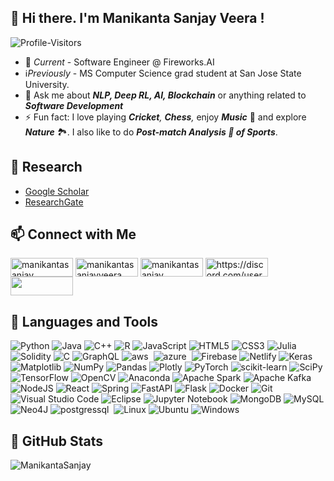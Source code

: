 
## 👋 Hi there. I'm Manikanta Sanjay Veera !
![Profile-Visitors](https://visitor-badge.laobi.icu/badge?page_id=ManikantaSanjay.ManikantaSanjay)


* 🔭 <i>Current</i> - Software Engineer @ Fireworks.AI
* ℹ️<i>Previously</i> - MS Computer Science grad student at San Jose State University.
* 💬 Ask me about <i>**NLP, Deep RL, AI, Blockchain**</i> or anything related to <i>**Software Development**</i>
* ⚡ Fun fact: I love playing <i>**Cricket**, **Chess**,</i> enjoy <i>**Music**</i> 🎹 and explore <i>**Nature**</i> 🏞️. I also like to do <i>**Post-match Analysis 🤔 of Sports**</i>.


## 📝 Research
* [Google Scholar](https://scholar.google.com/citations?user=1wn-4kkAAAAJ&hl=en )
* [ResearchGate](https://www.researchgate.net/profile/V-Manikanta-Sanjay)


## 📫 Connect with Me

<p align="left">
<a href="https://twitter.com/manikantasanjay" target="blank"><img align="center" src="https://img.shields.io/badge/Twitter-%231DA1F2.svg?style=for-the-badge&logo=Twitter&logoColor=white" alt="manikantasanjay" height="30" width="100" /></a>
<a href="https://www.linkedin.com/in/manikantasanjayveera/" target="blank"><img align="center" src="https://img.shields.io/badge/linkedin-%230077B5.svg?style=for-the-badge&logo=linkedin&logoColor=white" alt="manikantasanjayveera" height="30" width="100" /></a>
<a href="https://www.kaggle.com/manikantasanjayv" target="blank"><img align="center" src="https://img.shields.io/badge/Kaggle-035a7d?style=for-the-badge&logo=kaggle&logoColor=white" alt="manikantasanjay" height="30" width="100" /></a>
<a href="https://discord.com/users/601091143991689216" target="blank"><img align="center" src="https://img.shields.io/badge/Discord-%235865F2.svg?style=for-the-badge&logo=discord&logoColor=white" alt="https://discord.com/users/601091143991689216" height="30" width="100" /></a>
<a href="mailto:manikantasanjay1999@gmail.com" target="blank"><img align="center" src="https://img.shields.io/badge/Gmail-D14836?style=for-the-badge&logo=gmail&logoColor=white" height="30" width="100" /></a>
</p>

## 🧰 Languages and Tools
![Python](https://img.shields.io/badge/python-3670A0?style=for-the-badge&logo=python&logoColor=ffdd54)
![Java](https://img.shields.io/badge/java-%23ED8B00.svg?style=for-the-badge&logo=openjdk&logoColor=white)
![C++](https://img.shields.io/badge/c++-%2300599C.svg?style=for-the-badge&logo=c%2B%2B&logoColor=white)
![R](https://img.shields.io/badge/r-%23276DC3.svg?style=for-the-badge&logo=r&logoColor=white)
![JavaScript](https://img.shields.io/badge/javascript-%23323330.svg?style=for-the-badge&logo=javascript&logoColor=%23F7DF1E)
![HTML5](https://img.shields.io/badge/html5-%23E34F26.svg?style=for-the-badge&logo=html5&logoColor=white)
![CSS3](https://img.shields.io/badge/css3-%231572B6.svg?style=for-the-badge&logo=css3&logoColor=white)
![Julia](https://img.shields.io/badge/-Julia-9558B2?style=for-the-badge&logo=julia&logoColor=white)
![Solidity](https://img.shields.io/badge/Solidity-%23363636.svg?style=for-the-badge&logo=solidity&logoColor=white)
![C](https://img.shields.io/badge/c-%2300599C.svg?style=for-the-badge&logo=c&logoColor=white)
![GraphQL](https://img.shields.io/badge/-GraphQL-E10098?style=for-the-badge&logo=graphql&logoColor=white)
![aws](https://img.shields.io/badge/AWS%20-%23FF9900.svg?&style=for-the-badge&logo=amazon-aws&logoColor=white)&nbsp;
![azure](https://img.shields.io/badge/AZURE%20-%23FF9900.svg?&style=for-the-badge&logo=azure&logoColor=white)&nbsp;
![Firebase](https://img.shields.io/badge/firebase-%23039BE5.svg?style=for-the-badge&logo=firebase)
![Netlify](https://img.shields.io/badge/netlify-%23000000.svg?style=for-the-badge&logo=netlify&logoColor=#00C7B7)
![Keras](https://img.shields.io/badge/Keras-%23D00000.svg?style=for-the-badge&logo=Keras&logoColor=white)
![Matplotlib](https://img.shields.io/badge/Matplotlib-%23ffffff.svg?style=for-the-badge&logo=Matplotlib&logoColor=black)
![NumPy](https://img.shields.io/badge/numpy-%23013243.svg?style=for-the-badge&logo=numpy&logoColor=white)
![Pandas](https://img.shields.io/badge/pandas-%23150458.svg?style=for-the-badge&logo=pandas&logoColor=white)
![Plotly](https://img.shields.io/badge/Plotly-%233F4F75.svg?style=for-the-badge&logo=plotly&logoColor=white)
![PyTorch](https://img.shields.io/badge/PyTorch-%23EE4C2C.svg?style=for-the-badge&logo=PyTorch&logoColor=white)
![scikit-learn](https://img.shields.io/badge/scikit--learn-%23F7931E.svg?style=for-the-badge&logo=scikit-learn&logoColor=white)
![SciPy](https://img.shields.io/badge/SciPy-%230C55A5.svg?style=for-the-badge&logo=scipy&logoColor=%white)
![TensorFlow](https://img.shields.io/badge/TensorFlow-%23FF6F00.svg?style=for-the-badge&logo=TensorFlow&logoColor=white)
![OpenCV](https://img.shields.io/badge/opencv-%23white.svg?style=for-the-badge&logo=opencv&logoColor=white)
![Anaconda](https://img.shields.io/badge/Anaconda-%2344A833.svg?style=for-the-badge&logo=anaconda&logoColor=white)
![Apache Spark](https://img.shields.io/badge/Apache%20Spark-FDEE21?style=flat-square&logo=apachespark&logoColor=black)
![Apache Kafka](https://img.shields.io/badge/Apache%20Kafka-000?style=for-the-badge&logo=apachekafka)
![NodeJS](https://img.shields.io/badge/node.js-6DA55F?style=for-the-badge&logo=node.js&logoColor=white)
![React](https://img.shields.io/badge/react-%2320232a.svg?style=for-the-badge&logo=react&logoColor=%2361DAFB)
![Spring](https://img.shields.io/badge/spring-%236DB33F.svg?style=for-the-badge&logo=spring&logoColor=white)
![FastAPI](https://img.shields.io/badge/FastAPI-005571?style=for-the-badge&logo=fastapi)
![Flask](https://img.shields.io/badge/flask-%23000.svg?style=for-the-badge&logo=flask&logoColor=white)
![Docker](https://img.shields.io/badge/docker-%230db7ed.svg?style=for-the-badge&logo=docker&logoColor=white)
![Git](https://img.shields.io/badge/git-%23F05033.svg?style=for-the-badge&logo=git&logoColor=white)
![Visual Studio Code](https://img.shields.io/badge/Visual%20Studio%20Code-0078d7.svg?style=for-the-badge&logo=visual-studio-code&logoColor=white)
![Eclipse](https://img.shields.io/badge/Eclipse-FE7A16.svg?style=for-the-badge&logo=Eclipse&logoColor=white)
![Jupyter Notebook](https://img.shields.io/badge/jupyter-%23FA0F00.svg?style=for-the-badge&logo=jupyter&logoColor=white)
![MongoDB](https://img.shields.io/badge/MongoDB-%234ea94b.svg?style=for-the-badge&logo=mongodb&logoColor=white)
![MySQL](https://img.shields.io/badge/mysql-%2300f.svg?style=for-the-badge&logo=mysql&logoColor=white)
![Neo4J](https://img.shields.io/badge/Neo4j-008CC1?style=for-the-badge&logo=neo4j&logoColor=white)
![postgressql](https://img.shields.io/badge/postgres-%23316192.svg?&style=for-the-badge&logo=postgresql&logoColor=white)&nbsp;
![Linux](https://img.shields.io/badge/Linux-FCC624?style=for-the-badge&logo=linux&logoColor=black)
![Ubuntu](https://img.shields.io/badge/Ubuntu-E95420?style=for-the-badge&logo=ubuntu&logoColor=white)
![Windows](https://img.shields.io/badge/Windows-0078D6?style=for-the-badge&logo=windows&logoColor=white)
## 🧐 GitHub Stats



<p><img align="center" src="https://github-readme-streak-stats.herokuapp.com/?user=ManikantaSanjay&" alt="ManikantaSanjay" /></p>



<!--
**ManikantaSanjay/ManikantaSanjay** is a ✨ _special_ ✨ repository because its `README.md` (this file) appears on your GitHub profile.

Here are some ideas to get you started:

- 🔭 I’m currently working on Time Series Forecasting
- 🌱 I’m currently learning 
- 👯 I’m looking to collaborate on ...
- 🤔 I’m looking for help with ...
- 💬 Ask me about ...
- 📫 How to reach me: ...
- 😄 Pronouns: ...
- ⚡ Fun fact: ...
-->
